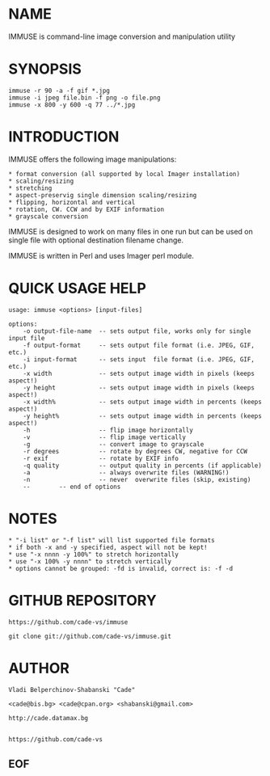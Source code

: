 # NAME

IMMUSE is command-line image conversion and manipulation utility

# SYNOPSIS

    immuse -r 90 -a -f gif *.jpg
    immuse -i jpeg file.bin -f png -o file.png
    immuse -x 800 -y 600 -q 77 ../*.jpg

# INTRODUCTION

IMMUSE offers the following image manipulations:

    * format conversion (all supported by local Imager installation)
    * scaling/resizing
    * stretching
    * aspect-preservig single dimension scaling/resizing
    * flipping, horizontal and vertical
    * rotation, CW. CCW and by EXIF information
    * grayscale conversion

IMMUSE is designed to work on many files in one run but can be used on single 
file with optional destination filename change.

IMMUSE is written in Perl and uses Imager perl module.

# QUICK USAGE HELP

    usage: immuse <options> [input-files]

    options:
        -o output-file-name  -- sets output file, works only for single input file
        -f output-format     -- sets output file format (i.e. JPEG, GIF, etc.) 
        -i input-format      -- sets input  file format (i.e. JPEG, GIF, etc.) 
        -x width             -- sets output image width in pixels (keeps aspect!)
        -y height            -- sets output image width in pixels (keeps aspect!)
        -x width%            -- sets output image width in percents (keeps aspect!)
        -y height%           -- sets output image width in percents (keeps aspect!)
        -h                   -- flip image horizontally 
        -v                   -- flip image vertically   
        -g                   -- convert image to grayscale
        -r degrees           -- rotate by degrees CW, negative for CCW
        -r exif              -- rotate by EXIF info
        -q quality           -- output quality in percents (if applicable)
        -a                   -- always overwrite files (WARNING!)
        -n                   -- never  overwrite files (skip, existing)
        --        -- end of options

# NOTES

    * "-i list" or "-f list" will list supported file formats
    * if both -x and -y specified, aspect will not be kept!
    * use "-x nnnn -y 100%" to stretch horizontally
    * use "-x 100% -y nnnn" to stretch vertically
    * options cannot be grouped: -fd is invalid, correct is: -f -d

# GITHUB REPOSITORY

    https://github.com/cade-vs/immuse

    git clone git://github.com/cade-vs/immuse.git

# AUTHOR

    Vladi Belperchinov-Shabanski "Cade"

    <cade@bis.bg> <cade@cpan.org> <shabanski@gmail.com>

    http://cade.datamax.bg
    

    https://github.com/cade-vs

## EOF
